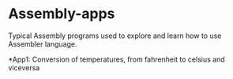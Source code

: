 # Assembly-apps
Typical Assembly programs used to explore and learn how to use Assembler language.

*App1: Conversion of temperatures, from fahrenheit to celsius and viceversa
